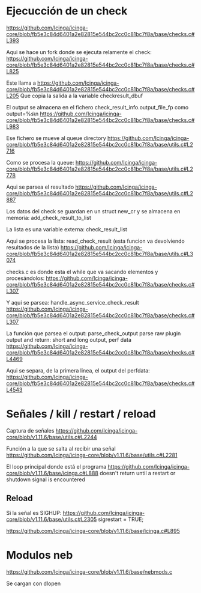 # Ejecucción de un check
https://github.com/Icinga/icinga-core/blob/fb5e3c84d6401a2e82815e544bc2cc0c81bc7f8a/base/checks.c#L393

Aqui se hace un fork donde se ejecuta relamente el check:
https://github.com/Icinga/icinga-core/blob/fb5e3c84d6401a2e82815e544bc2cc0c81bc7f8a/base/checks.c#L825

Este llama a https://github.com/Icinga/icinga-core/blob/fb5e3c84d6401a2e82815e544bc2cc0c81bc7f8a/base/checks.c#L205
Que copia la salida a la variable checkresult_dbuf

El output se almacena en el fichero check_result_info.output_file_fp como
output=%s\n
https://github.com/Icinga/icinga-core/blob/fb5e3c84d6401a2e82815e544bc2cc0c81bc7f8a/base/checks.c#L983

Ese fichero se mueve al queue directory
https://github.com/Icinga/icinga-core/blob/fb5e3c84d6401a2e82815e544bc2cc0c81bc7f8a/base/utils.c#L2716

Como se procesa la queue:
https://github.com/Icinga/icinga-core/blob/fb5e3c84d6401a2e82815e544bc2cc0c81bc7f8a/base/utils.c#L2778

Aqui se parsea el resultado
https://github.com/Icinga/icinga-core/blob/fb5e3c84d6401a2e82815e544bc2cc0c81bc7f8a/base/utils.c#L2887

Los datos del check se guardan en un struct new_cr y se almacena en memoria:
add_check_result_to_list

La lista es una variable externa: check_result_list

Aqui se procesa la lista: read_check_result (esta funcion va devolviendo resultados de la lista)
https://github.com/Icinga/icinga-core/blob/fb5e3c84d6401a2e82815e544bc2cc0c81bc7f8a/base/utils.c#L3074

checks.c es donde esta el while que va sacando elementos y procesándolos:
https://github.com/Icinga/icinga-core/blob/fb5e3c84d6401a2e82815e544bc2cc0c81bc7f8a/base/checks.c#L307

Y aqui se parsea: handle_async_service_check_result
https://github.com/Icinga/icinga-core/blob/fb5e3c84d6401a2e82815e544bc2cc0c81bc7f8a/base/checks.c#L307

La función que parsea el output: parse_check_output
parse raw plugin output and return: short and long output, perf data
https://github.com/Icinga/icinga-core/blob/fb5e3c84d6401a2e82815e544bc2cc0c81bc7f8a/base/checks.c#L4469

Aqui se separa, de la primera linea, el output del perfdata:
https://github.com/Icinga/icinga-core/blob/fb5e3c84d6401a2e82815e544bc2cc0c81bc7f8a/base/checks.c#L4543


# Señales / kill / restart / reload
Captura de señales
https://github.com/Icinga/icinga-core/blob/v1.11.6/base/utils.c#L2244

Función a la que se salta al recibir una señal
https://github.com/Icinga/icinga-core/blob/v1.11.6/base/utils.c#L2281

El loop principal donde está el programa
https://github.com/Icinga/icinga-core/blob/v1.11.6/base/icinga.c#L888
doesn't return until a restart or shutdown signal is encountered


## Reload
Si la señal es SIGHUP:
https://github.com/Icinga/icinga-core/blob/v1.11.6/base/utils.c#L2305
sigrestart = TRUE;


https://github.com/Icinga/icinga-core/blob/v1.11.6/base/icinga.c#L895



# Modulos neb
https://github.com/Icinga/icinga-core/blob/v1.11.6/base/nebmods.c

Se cargan con dlopen
